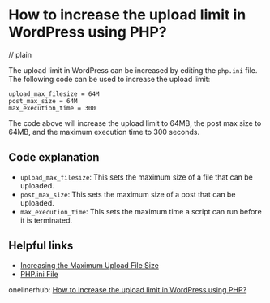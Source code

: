 # How to increase the upload limit in WordPress using PHP?
// plain

The upload limit in WordPress can be increased by editing the `php.ini` file. The following code can be used to increase the upload limit:
```
upload_max_filesize = 64M
post_max_size = 64M
max_execution_time = 300
```

The code above will increase the upload limit to 64MB, the post max size to 64MB, and the maximum execution time to 300 seconds.

## Code explanation

- `upload_max_filesize`: This sets the maximum size of a file that can be uploaded.
- `post_max_size`: This sets the maximum size of a post that can be uploaded.
- `max_execution_time`: This sets the maximum time a script can run before it is terminated.

## Helpful links
- [Increasing the Maximum Upload File Size](https://www.wpbeginner.com/wp-tutorials/how-to-increase-the-maximum-file-upload-size-in-wordpress/)
- [PHP.ini File](https://www.php.net/manual/en/ini.core.php)

onelinerhub: [How to increase the upload limit in WordPress using PHP?](https://onelinerhub.com/php-wordpress/how-to-increase-the-upload-limit-in-wordpress-using-php)
